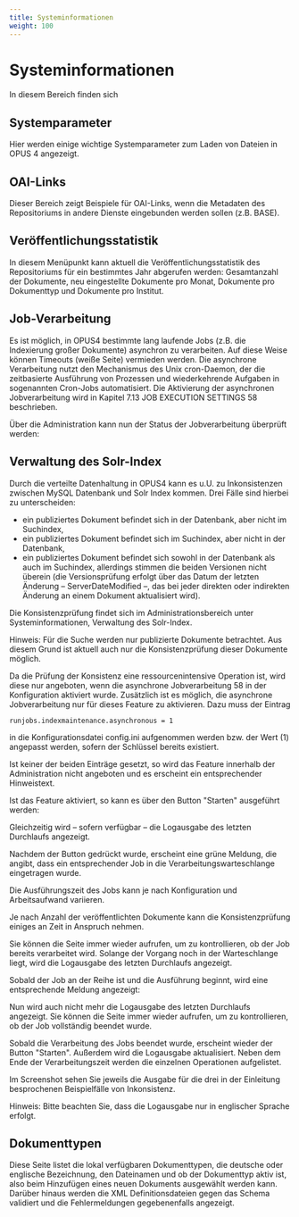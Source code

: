 ```yaml
---
title: Systeminformationen
weight: 100
---
```


# Systeminformationen

In diesem Bereich finden sich

## Systemparameter

Hier werden einige wichtige Systemparameter zum Laden von Dateien in OPUS 4 angezeigt.

## OAI-Links

Dieser Bereich zeigt Beispiele für OAI-Links, wenn die Metadaten des Repositoriums in andere Dienste eingebunden
werden sollen (z.B. BASE).

## Veröffentlichungsstatistik

In diesem Menüpunkt kann aktuell die Veröffentlichungsstatistik des Repositoriums für ein
bestimmtes Jahr abgerufen werden: Gesamtanzahl der Dokumente, neu eingestellte Dokumente pro
Monat, Dokumente pro Dokumenttyp und Dokumente pro Institut.

## Job-Verarbeitung

Es ist möglich, in OPUS4 bestimmte lang laufende Jobs (z.B. die Indexierung großer Dokumente)
asynchron zu verarbeiten. Auf diese Weise können Timeouts (weiße Seite) vermieden werden. Die
asynchrone Verarbeitung nutzt den Mechanismus des Unix cron-Daemon, der die zeitbasierte
Ausführung von Prozessen und wiederkehrende Aufgaben in sogenannten Cron-Jobs automatisiert.
Die Aktivierung der asynchronen Jobverarbeitung wird in Kapitel 7.13 JOB EXECUTION SETTINGS
58 beschrieben.

Über die Administration kann nun der Status der Jobverarbeitung überprüft werden:

## Verwaltung des Solr-Index

Durch die verteilte Datenhaltung in OPUS4 kann es u.U. zu Inkonsistenzen zwischen MySQL
Datenbank und Solr Index kommen. Drei Fälle sind hierbei zu unterscheiden:

* ein publiziertes Dokument befindet sich in der Datenbank, aber nicht im Suchindex,
* ein publiziertes Dokument befindet sich im Suchindex, aber nicht in der Datenbank,
* ein publiziertes Dokument befindet sich sowohl in der Datenbank als auch im Suchindex,
  allerdings stimmen die beiden Versionen nicht überein (die Versionsprüfung erfolgt über das Datum
  der letzten Änderung – ServerDateModified –, das bei jeder direkten oder indirekten Änderung an
  einem Dokument aktualisiert wird).

Die Konsistenzprüfung findet sich im Administrationsbereich unter Systeminformationen, Verwaltung
des Solr-Index.

Hinweis: Für die Suche werden nur publizierte Dokumente betrachtet.
Aus diesem Grund ist aktuell auch nur die Konsistenzprüfung dieser Dokumente möglich.

Da die Prüfung der Konsistenz eine ressourcenintensive Operation ist, wird diese nur angeboten,
wenn die asynchrone Jobverarbeitung 58 in der Konfiguration aktiviert wurde. Zusätzlich ist es
möglich, die asynchrone Jobverarbeitung nur für dieses Feature zu aktivieren. Dazu muss der Eintrag

    runjobs.indexmaintenance.asynchronous = 1

in die Konfigurationsdatei config.ini aufgenommen werden bzw. der Wert (1) angepasst werden,
sofern der Schlüssel bereits existiert.

Ist keiner der beiden Einträge gesetzt, so wird das Feature innerhalb der Administration nicht
angeboten und es erscheint ein entsprechender Hinweistext.

Ist das Feature aktiviert, so kann es über den Button "Starten" ausgeführt werden:

Gleichzeitig wird – sofern verfügbar – die Logausgabe des letzten Durchlaufs angezeigt.

Nachdem der Button gedrückt wurde, erscheint eine grüne Meldung, die angibt, dass ein
entsprechender Job in die Verarbeitungswarteschlange eingetragen wurde.

Die Ausführungszeit des Jobs kann je nach Konfiguration und Arbeitsaufwand variieren.

Je nach Anzahl der veröffentlichten Dokumente kann die Konsistenzprüfung einiges an Zeit in
Anspruch nehmen.

Sie können die Seite immer wieder aufrufen, um zu kontrollieren, ob der Job bereits verarbeitet wird.
Solange der Vorgang noch in der Warteschlange liegt, wird die Logausgabe des letzten Durchlaufs
angezeigt.

Sobald der Job an der Reihe ist und die Ausführung beginnt, wird eine entsprechende Meldung
angezeigt:

Nun wird auch nicht mehr die Logausgabe des letzten Durchlaufs angezeigt. Sie können die Seite
immer wieder aufrufen, um zu kontrollieren, ob der Job vollständig beendet wurde.

Sobald die Verarbeitung des Jobs beendet wurde, erscheint wieder der Button "Starten". Außerdem
wird die Logausgabe aktualisiert. Neben dem Ende der Verarbeitungszeit werden die einzelnen
Operationen aufgelistet.

Im Screenshot sehen Sie jeweils die Ausgabe für die drei in der Einleitung besprochenen
Beispielfälle von Inkonsistenz.

Hinweis: Bitte beachten Sie, dass die Logausgabe nur in englischer Sprache erfolgt.

## Dokumenttypen

Diese Seite listet die lokal verfügbaren Dokumenttypen, die deutsche oder englische Bezeichnung,
den Dateinamen und ob der Dokumenttyp aktiv ist, also beim Hinzufügen eines neuen Dokuments
ausgewählt werden kann. Darüber hinaus werden die XML Definitionsdateien gegen das Schema validiert
und die Fehlermeldungen gegebenenfalls angezeigt.
